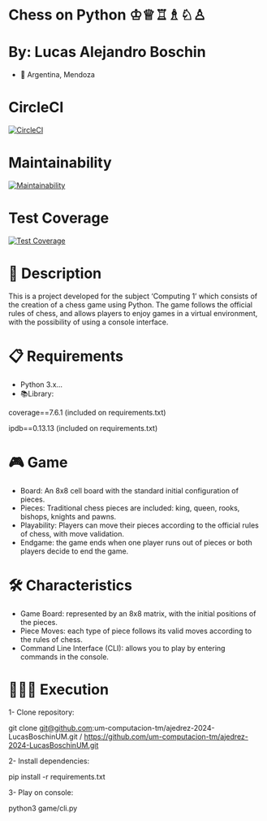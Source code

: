 # Chess on Python ♔♕♖♗♘♙

# By: Lucas Alejandro Boschin
- 📍 Argentina, Mendoza

# CircleCI
[![CircleCI](https://dl.circleci.com/status-badge/img/gh/um-computacion-tm/ajedrez-2024-LucasBoschinUM/tree/main.svg?style=svg)](https://dl.circleci.com/status-badge/redirect/gh/um-computacion-tm/ajedrez-2024-LucasBoschinUM/tree/main)

# Maintainability
[![Maintainability](https://api.codeclimate.com/v1/badges/39350fd956fd79caf8cc/maintainability)](https://codeclimate.com/github/um-computacion-tm/ajedrez-2024-LucasBoschinUM/maintainability)

# Test Coverage
[![Test Coverage](https://api.codeclimate.com/v1/badges/39350fd956fd79caf8cc/test_coverage)](https://codeclimate.com/github/um-computacion-tm/ajedrez-2024-LucasBoschinUM/test_coverage)

# 📝 Description
This is a project developed for the subject ‘Computing 1’ which consists of the creation of a chess game using Python. The game follows the official rules of chess, and allows players to enjoy games in a virtual environment, with the possibility of using a console interface.

# 📋 Requirements
- Python 3.x...
- 📚Library:

coverage==7.6.1 (included on requirements.txt)

ipdb==0.13.13 (included on requirements.txt)

# 🎮 Game
- Board: An 8x8 cell board with the standard initial configuration of pieces.
- Pieces: Traditional chess pieces are included: king, queen, rooks, bishops, knights and pawns.
- Playability: Players can move their pieces according to the official rules of chess, with move validation.
- Endgame: the game ends when one player runs out of pieces or both players decide to end the game.

# 🛠️ Characteristics
- Game Board: represented by an 8x8 matrix, with the initial positions of the pieces.
- Piece Moves: each type of piece follows its valid moves according to the rules of chess.
- Command Line Interface (CLI): allows you to play by entering commands in the console.

# 👨🏼‍💻 Execution
1- Clone repository:

git clone git@github.com:um-computacion-tm/ajedrez-2024-LucasBoschinUM.git / https://github.com/um-computacion-tm/ajedrez-2024-LucasBoschinUM.git

2- Install dependencies:

pip install -r requirements.txt

3- Play on console:

python3 game/cli.py
